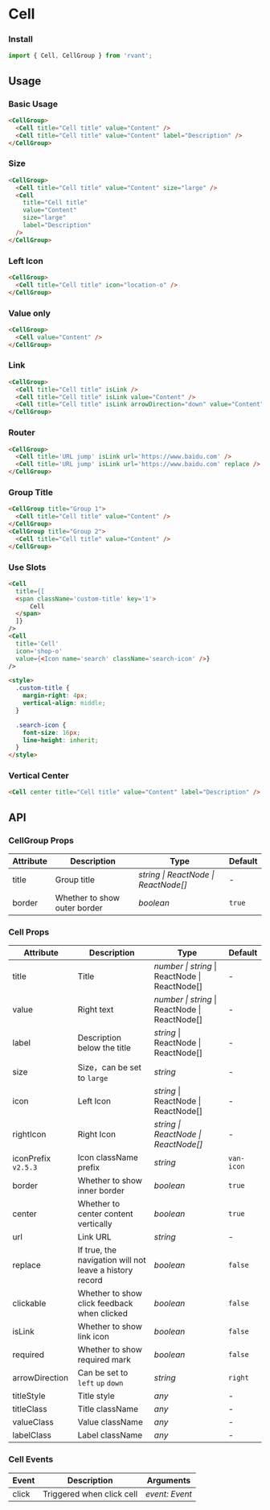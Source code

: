 # Cell

### Install

```js
import { Cell, CellGroup } from 'rvant';
```

## Usage

### Basic Usage

```html
<CellGroup>
  <Cell title="Cell title" value="Content" />
  <Cell title="Cell title" value="Content" label="Description" />
</CellGroup>
```

### Size

```html
<CellGroup>
  <Cell title="Cell title" value="Content" size="large" />
  <Cell
    title="Cell title"
    value="Content"
    size="large"
    label="Description"
  />
</CellGroup>
```

### Left Icon

```html
<CellGroup>
  <Cell title="Cell title" icon="location-o" />
</CellGroup>
```

### Value only

```html
<CellGroup>
  <Cell value="Content" />
</CellGroup>
```

### Link

```html
<CellGroup>
  <Cell title="Cell title" isLink />
  <Cell title="Cell title" isLink value="Content" />
  <Cell title="Cell title" isLink arrowDirection="down" value="Content" />
</CellGroup>
```

### Router

```html 
<CellGroup>
  <Cell title='URL jump' isLink url='https://www.baidu.com' />
  <Cell title='URL jump' isLink url='https://www.baidu.com' replace />
</CellGroup>
```

### Group Title

```html
<CellGroup title="Group 1">
  <Cell title="Cell title" value="Content" />
</CellGroup>
<CellGroup title="Group 2">
  <Cell title="Cell title" value="Content" />
</CellGroup>
```

### Use Slots

```html
<Cell
  title={[
  <span className='custom-title' key='1'>
      Cell
  </span>
  ]}
/>
<Cell
  title='Cell'
  icon='shop-o'
  value={<Icon name='search' className='search-icon' />}
/>

<style>
  .custom-title {
    margin-right: 4px;
    vertical-align: middle;
  }

  .search-icon {
    font-size: 16px;
    line-height: inherit;
  }
</style>
```

### Vertical Center

```html
<Cell center title="Cell title" value="Content" label="Description" />
```

## API

### CellGroup Props

| Attribute | Description                  | Type      | Default |
| --------- | ---------------------------- | --------- | ------- |
| title     | Group title                  | _string \| ReactNode \| ReactNode[]_  | -       |
| border    | Whether to show outer border | _boolean_ | `true`  |

### Cell Props

| Attribute | Description | Type | Default |
| --- | --- | --- | --- |
| title | Title | _number \| string_ \| ReactNode \| ReactNode[] | - |
| value | Right text | _number \| string_ \| ReactNode \| ReactNode[] | - |
| label | Description below the title | _string_ \| ReactNode \| ReactNode[] | - |
| size | Size，can be set to `large` | _string_ | - |
| icon | Left Icon | _string_ \| ReactNode \| ReactNode[] | - |
| rightIcon | Right Icon | _string \| ReactNode \| ReactNode[]_ | - |
| iconPrefix `v2.5.3` | Icon className prefix | _string_ | `van-icon` |
| border | Whether to show inner border | _boolean_ | `true` |
| center | Whether to center content vertically | _boolean_ | `true` |
| url | Link URL | _string_ | - |
| replace | If true, the navigation will not leave a history record | _boolean_ | `false` |
| clickable | Whether to show click feedback when clicked | _boolean_ | `false` |
| isLink | Whether to show link icon | _boolean_ | `false` |
| required | Whether to show required mark | _boolean_ | `false` |
| arrowDirection | Can be set to `left` `up` `down` | _string_ | `right` |
| titleStyle | Title style | _any_ | - |
| titleClass | Title className | _any_ | - |
| valueClass | Value className | _any_ | - |
| labelClass | Label className | _any_ | - |

### Cell Events

| Event | Description               | Arguments      |
| ----- | ------------------------- | -------------- |
| click | Triggered when click cell | _event: Event_ |
